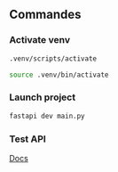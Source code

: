 ## Commandes

### Activate venv

```sh
.venv/scripts/activate
```
```sh
source .venv/bin/activate
```

### Launch project

```sh
fastapi dev main.py
```

### Test API

[Docs](localhost:8000/docs)